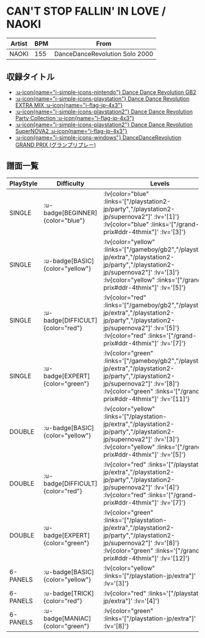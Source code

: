 # CAN'T STOP FALLIN' IN LOVE / NAOKI

|Artist|BPM|From|
|------|---|----|
|NAOKI|155|DanceDanceRevolution Solo 2000|

## 収録タイトル

- [ :u-icon{name="i-simple-icons-nintendo"} Dance Dance Revolution GB2](/gameboy/gb2)
- [ :u-icon{name="i-simple-icons-playstation"} Dance Dance Revolution EXTRA MIX :u-icon{name="i-flag-jp-4x3"} ](/playstation-jp/extra)
- [ :u-icon{name="i-simple-icons-playstation2"} Dance Dance Revolution Party Collection :u-icon{name="i-flag-jp-4x3"} ](/playstation2-jp/party)
- [ :u-icon{name="i-simple-icons-playstation2"} Dance Dance Revolution SuperNOVA2 :u-icon{name="i-flag-jp-4x3"} ](/playstation2-jp/supernova2)
- [ :u-icon{name="i-simple-icons-windows"} DanceDanceRevolution GRAND PRIX (グランプリプレー)](/grand-prix#ddr-4thmix)

## 譜面一覧

|PlayStyle|Difficulty|Levels|Notes|Movie|
|---------|----------|------|-----|-----|
|SINGLE| :u-badge[BEGINNER]{color="blue"} | :lv{color="blue" :links='["/playstation2-jp/party","/playstation2-jp/supernova2"]' :lv='[1]'}  :lv{color="blue" :links='["/grand-prix#ddr-4thmix"]' :lv='[3]'} |93/0||
|SINGLE| :u-badge[BASIC]{color="yellow"} | :lv{color="yellow" :links='["/gameboy/gb2","/playstation-jp/extra","/playstation2-jp/party","/playstation2-jp/supernova2"]' :lv='[3]'}  :lv{color="yellow" :links='["/grand-prix#ddr-4thmix"]' :lv='[5]'} |160/0||
|SINGLE| :u-badge[DIFFICULT]{color="red"} | :lv{color="red" :links='["/gameboy/gb2","/playstation-jp/extra","/playstation2-jp/party","/playstation2-jp/supernova2"]' :lv='[5]'}  :lv{color="red" :links='["/grand-prix#ddr-4thmix"]' :lv='[7]'} |235/0||
|SINGLE| :u-badge[EXPERT]{color="green"} | :lv{color="green" :links='["/gameboy/gb2","/playstation-jp/extra","/playstation2-jp/party","/playstation2-jp/supernova2"]' :lv='[8]'}  :lv{color="green" :links='["/grand-prix#ddr-4thmix"]' :lv='[11]'} |328/0||
|DOUBLE| :u-badge[BASIC]{color="yellow"} | :lv{color="yellow" :links='["/playstation-jp/extra","/playstation2-jp/party","/playstation2-jp/supernova2"]' :lv='[3]'}  :lv{color="yellow" :links='["/grand-prix#ddr-4thmix"]' :lv='[5]'} |182/0||
|DOUBLE| :u-badge[DIFFICULT]{color="red"} | :lv{color="red" :links='["/playstation-jp/extra","/playstation2-jp/party","/playstation2-jp/supernova2"]' :lv='[4]'}  :lv{color="red" :links='["/grand-prix#ddr-4thmix"]' :lv='[7]'} |224/0||
|DOUBLE| :u-badge[EXPERT]{color="green"} | :lv{color="green" :links='["/playstation-jp/extra","/playstation2-jp/party","/playstation2-jp/supernova2"]' :lv='[8]'}  :lv{color="green" :links='["/grand-prix#ddr-4thmix"]' :lv='[12]'} |299/0||
|6-PANELS| :u-badge[BASIC]{color="yellow"} | :lv{color="yellow" :links='["/playstation-jp/extra"]' :lv='[3]'} |160/0||
|6-PANELS| :u-badge[TRICK]{color="red"} | :lv{color="red" :links='["/playstation-jp/extra"]' :lv='[4]'} |235/0||
|6-PANELS| :u-badge[MANIAC]{color="green"} | :lv{color="green" :links='["/playstation-jp/extra"]' :lv='[8]'} |328/0||
